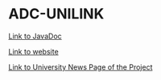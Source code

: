 # ADC-UNILINK
[Link to JavaDoc](https://franciscojrfreitas.github.io/ADC-UNILINK/)

[Link to website](https://unilink23.oa.r.appspot.com/#/)

[Link to University News Page of the Project](https://www.fct.unl.pt/noticias/2023/07/projetos-de-licenciatura-em-engenharia-informatica-apostam-em-funcionalidades-que-auxiliam-vida-acad)
